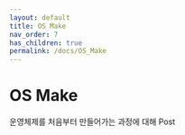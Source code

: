 ```yaml
---
layout: default
title: OS Make
nav_order: 7
has_children: true
permalink: /docs/OS_Make
---
```


# OS Make

운영체제를 처음부터 만들어가는 과정에 대해 Post